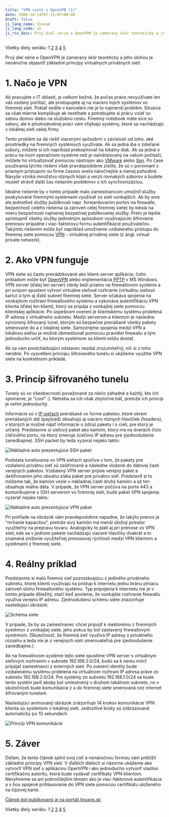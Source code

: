 ```yaml
---
title: "VPN siete s OpenVPN (1)"
date: 2008-10-14T07:15:07+00:00
draft: false
ji_lang_name: Slovak
ji_lang_code: sk
ji_rss_desc: Prvý diel série o OpenVPN je zameraný skôr teoreticky a jeho úlohou je nenáročne objasniť základné princípy virtuálnych privátnych sietí.
---
```


Všetky diely seriálu: 
1 
[2](/vpn-siete-s-openvpn-2/) 
[3](/vpn-siete-s-openvpn-3/) 
[4](/vpn-siete-s-openvpn-4/) 
[5](/vpn-siete-s-openvpn-5/)

Prvý diel série o OpenVPN je zameraný skôr teoreticky a jeho úlohou je nenáročne objasniť základné princípy virtuálnych privátnych sietí.

# 1. Načo je VPN

Ak pracujete v IT oblasti, je celkom bežné, že počas práce nevyužívate len váš osobný počítač, ale pristupujete aj na viacero iných systémov vo firemnej sieti. 
Pokiaľ sedíte v kancelárii nie je to najmenší problém. 
Situácia sa však mierne komplikuje ak nestíhate a potrebujete si prácu vziať so sebou domov alebo na služobnú cestu. 
Firemný notebook máte síce so sebou, ale k plnohodnotnej práci vám chýbajú systémy, ktoré sa nachádzajú v lokálnej sieti vašej firmy.

Tento problém sa dá riešiť viacerými spôsobmi v závislosti od toho, aké prostriedky na firemných systémoch využívate. 
Ak sa jedná iba o zdieľané súbory, môžete si ich napríklad prekopírovať na lokálny disk. 
Ak sa jedná o prácu na inom operačnom systéme než je nainštalovaný na vašom počítači, môžete ho virtualizovať pomocou nástrojov ako [VMware][1] alebo [Xen][2]. 
Po čase používania týchto riešení však pravdepodobne zistíte, že sú v porovnaní s priamym prístupom vo firme časovo oveľa náročnejšie a menej pohodlné. 
Navyše vzniká množstvo rôznych kópií a verzií rovnakých súborov a budete musieť stráviť ďalší čas riešením problémov s ich synchronizáciou.

Ideálne riešenie by v tomto prípade malo zamestnancom umožniť služby poskytované firemnými systémami využívať zo sietí vonkajších. 
Ak by sme ale jednotlivé služby publikovali napr. forwardovaním portov na firewalle, bezpečnosť celého riešenia (a zároveň celej firemnej siete) by klesla na mieru bezpečnosti najmenej bezpečnej publikovanej služby. 
Preto je lepšie sprístupniť všetky služby jednotným spôsobom využívajúcim šifrovanie prenosov prípadne i viac-faktorovú formu autentifikácie používateľov. 
Takýmto riešením môže byť napríklad umožnenie vzdialeného prístupu do firemnej siete pomocou [VPN][3] - virtuálnej privátnej siete (z angl. virtual private network).

# 2. Ako VPN funguje

VPN siete sú často prevádzkované ako klient-server aplikácie, čoho príkladom môže byť [OpenVPN][4] alebo implementácia [PPTP][5] v MS Windows. 
VPN server (ďalej len server) vtedy beží priamo na firewallovom systéme a pri svojom spustení vytvorí virtuálne sieťové rozhranie (virtuálnu sieťovú kartu) a tým aj ďalší subnet firemnej siete. 
Server očakáva spojenia na vonkajšom rozhraní firewallového systému a vykonáva autentifikáciu VPN klienta (ďalej len klient), ktorý sa pripája z vonkajšej siete pomocou klientskej aplikácie. 
Po úspešnom overení je klientskému systému pridelená IP adresa z virtuálneho subnetu. 
Medzi serverom a klientom je následne vytvorený šifrovaný tunel, ktorým sú bezpečne prenášané všetky pakety smerované do a z lokálnej siete. 
Samozrejme spojenia medzi VPN a lokálnou sieťou je možné obmedzovať pomocou pravidiel firewallu a tým jednoducho určiť, ku ktorým systémom sa klienti môžu dostať.

Ak sa vám predchádzajúci odstavec nezdal zrozumiteľný, nič si z toho nerobte. 
Po vysvetlení princípu šifrovaného tunelu si ukážeme využitie VPN siete na konkrétnom príklade.

# 3. Princíp šifrovaného tunelu

Tunely sú vo všeobecnosti považované za niečo záhadné a každý, kto ich spomenie, je "cool" :). 
Netreba sa ich však zbytočne báť, pretože ich princíp je veľmi jednoduchý.

Informácie sú v [IP sieťach][6] prenášané vo forme paketov, ktoré okrem prenášaných dát (payload) obsahujú aj viacero rôznych hlavičiek (headers), v ktorých je možné nájsť informácie o zdroji paketu i o cieli, pre ktorý je určený. 
Predstavme si sieťový paket ako kamión, ktorý ma na dverách číslo cieľového portu, na ktorý smeruje (cieľovú IP adresu pre zjednodušenie zanedbajme). 
SSH packet by teda vyzeral nejako takto:

![Nákladné auto prezentujúce SSH paket](paket.png)

Podstata tunelovania vo VPN sieťach spočíva v tom, že pakety pre vzdialenú privátnu sieť sú zašifrované a následne vložené do dátovej časti verejných paketov. 
Vzdialený VPN server prijme verejný paket a dešifrovaním jeho obsahu získa paket pre privátnu sieť. 
Predstaviť si to môžeme tak, že kamión vezie v nákladnej časti druhý kamión a až ten obsahuje reálne dáta. 
V prípade, že VPN server počúva na porte 443 a komunikujeme s SSH serverom vo firemnej sieti, bude paket VPN spojenia vyzerať nejako takto:

![Nákladné auto prezentujúce VPN paket](vpn_paket.png)

Pri pohľade na obrázok vám pravdepodobne napadne, že takýto prenos je "mrhanie kapacitou", pretože sivý kamión má menší úložný priestor využiteľný na prepravu tovaru. 
Analogicky to platí aj pri prenose vo VPN sieti, kde sa v jednom pakete nachádzajú viaceré hlavičky dvakrát a to znamená zníženie využiteľnej prenosovej rýchlosti medzi VPN klientom a systémami z firemnej siete.

# 4. Reálny príklad

Predstavme si malú firemnú sieť pozostávajúcu z jediného privátneho subnetu, ktorej klienti využívajú na prístup k internetu jednu bránu plniacu zároveň úlohu firewallového systému. 
Typ pripojenia k internetu nie je v tomto prípade dôležitý, stačí keď povieme, že vonkajšie rozhranie firewallu využíva verejnú IP adresu. 
Zjednodušenú schému siete znázorňuje nasledujúci obrázok:

![Schéma siete](network1.png)

V prípade, že by sa zamestnanec chcel pripojiť k niektorému z firemných systémov z vonkajšej siete, jeho pokus by bol zastavený firewallovým systémom. 
(Skutočnosť, že firemná sieť využíva IP adresy z privátneho rozsahu a teda nie je z verejných sietí smerovateľná pre zjednodušenie zanedbajme.)

Ak na firewallovom systéme tejto siete spustíme VPN server s virtuálnym sieťovým rozhraním v subnete 192.168.2.0/24, budú sa k nemu môcť pripájať zamestnanci z externých sietí. 
Po overení identity bude vzdialenému systému pridelená na virtuálnom rozhraní IP adresa práve zo subnetu 192.168.2.0/24. 
Pre systémy zo subnetu 192.168.1.0/24 sa bude tento systém javiť akoby bol umiestnený v druhom lokálnom subnete, no v skutočnosti bude komunikácia z a do firemnej siete smerovaná cez internet šifrovaným tunelom.

Nasledujúci animovaný obrázok znázorňuje 14 krokov komunikácie VPN klienta so systémom v lokálnej sieti. 
Jednotlivé kroky sú zobrazované automaticky po 10 sekundách.

![Princíp VPN komunikácie](network2.gif)

# 5. Záver

Dúfam, že tento článok splnil svoj cieľ a nenáročnou formou vám priblížil základné princípy VPN sietí. 
V ďalších dieloch si názorne ukážeme ako vytvoriť VPN sieť s aplikáciou OpenVPN i ako jednoducho vytvoriť vlastnú certifikačnú autoritu, ktorá bude vydávať certifikáty VPN klientom. 
Nevyhneme sa ani pokročilejším témam ako je viac-faktorová autentifikácia a s ňou spojené prihlasovanie do VPN siete pomocou certifikátu uloženého na čipovej karte.

[Článok bol publikovaný aj na portáli linuxos.sk][7]

Všetky diely seriálu: 
1 
[2](/vpn-siete-s-openvpn-2/) 
[3](/vpn-siete-s-openvpn-3/) 
[4](/vpn-siete-s-openvpn-4/) 
[5](/vpn-siete-s-openvpn-5/)


[1]: https://www.vmware.com/
[2]: https://en.wikipedia.org/wiki/Xen
[3]: https://en.wikipedia.org/wiki/Virtual_private_network
[4]: https://openvpn.net/
[5]: https://en.wikipedia.org/wiki/Point-to-Point_Tunneling_Protocol
[6]: https://en.wikipedia.org/wiki/Internet_Protocol
[7]: https://linuxos.sk/clanok/vpn-siete-s-openvpn-1/